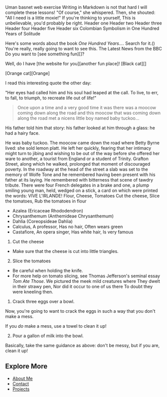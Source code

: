 Uman basnet web exercise
Writing in Markdown is not that hard
I will complete these lessons!
"Of course," she whispered. Then, she shouted: "All I need is a little moxie!"
If you're thinking to yourself, This is unbelievable, you'd probably be right.
Header one
Header two
Header three
Header four
Header five
Header six
Colombian Symbolism in One Hundred Years of Solitude

Here's some words about the book _One Hundred Years..._.
Search for it.()
You're really, really going to want to see this.
The Latest News from the BBC
Do you want to [see something fun][]?

Well, do I have [the website for you][another fun place]!
[](https://upload.wikimedia.org/wikipedia/commons/5/56/Tiger.50.jpg)
[Black cat][]

[Orange cat][Orange]

[Black]: https://upload.wikimedia.org/wikipedia/commons/a/a3/81_INF_DIV_SSI.jpg
I read this interesting quote the other day:

"Her eyes had called him and his soul had leaped at the call. To live, to err, to fall, to triumph, to recreate life out of life!"
>Once upon a time and a very good time it was there was a moocow coming down along the road and this moocow that was coming down along the road met a nicens little boy named baby tuckoo...

His father told him that story: his father looked at him through a glass: he had a hairy face.

He was baby tuckoo. The moocow came down the road where Betty Byrne lived: she sold lemon platt.
He left her quickly, fearing that her intimacy might turn to jibing and wishing to be out of the way before she offered her ware to another, a tourist from England or a student of Trinity. Grafton Street, along which he walked, prolonged that moment of discouraged poverty. In the roadway at the head of the street a slab was set to the memory of Wolfe Tone and he remembered having been present with his father at its laying. He remembered with bitterness that scene of tawdry tribute. There were four French delegates in a brake and one, a plump smiling young man, held, wedged on a stick, a card on which were printed the words: VIVE L'IRLANDE!
Flour, Cheese, Tomatoes
Cut the cheese, Slice the tomatoes, Rub the tomatoes in flour
* Azalea (Ericaceae Rhododendron)
* Chrysanthemum (Anthemideae Chrysanthemum)
* Dahlia (Coreopsideae Dahlia)
* Calculus, A professor, Has no hair, Often wears green
* Castafiore, An opera singer, Has white hair, Is very famous
1. Cut the cheese
  * Make sure that the cheese is cut into little triangles.

2. Slice the tomatoes
  * Be careful when holding the knife.
  * For more help on tomato slicing, see Thomas Jefferson's seminal essay _Tom Ate Those_.
  We pictured the meek mild creatures where
They dwelt in their strawy pen,
Nor did it occur to one of us there
To doubt they were kneeling then.
1. Crack three eggs over a bowl.

 Now, you're going to want to crack the eggs in such a way that you don't make a mess.

 If you _do_ make a mess, use a towel to clean it up!

2. Pour a gallon of milk into the bowl.

 Basically, take the same guidance as above: don't be messy, but if you are, clean it up!
 ## Explore More
- [About Me](about.md)
- [Contact](contact.md)
- [Projects](projects.md)

 

